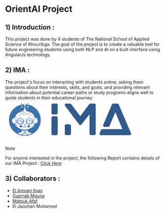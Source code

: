 # OrientAI Project

## 1) Introduction : 

This project was done by 4 students of The National School of Applied Science of Khouribga. The goal of the project is to create a valuable tool for future engineering students using both NLP and AI on a built interface using AngularJs technology.

## 2) IMA :
The project's focus on interacting with students online, asking them questions about their interests, skills, and goals, and providing relevant information about potential career paths or study programs aligns well to guide students in their educational journey.
![Alt txt](https://github.com/ElJaouhariMohamed/OrientAI/blob/main/static/img/assets/ima-logo-dark.png)

> [!NOTE]
> For anyone interested in the project, the following Report contains details of our IMA Project : [Click Here](https://github.com/ElJaouhariMohamed/OrientAI/blob/main/Rapport_OrientAI.pdf)

## 3) Collaborators :

- [El Amrani Ilyas](https://github.com/ELilyasamrani)
- [Guerrab Mouna](https://github.com/mounague)
- [Matouk Afaf](https://github.com/afafmtk)
- El Jaouhari Mohamed

